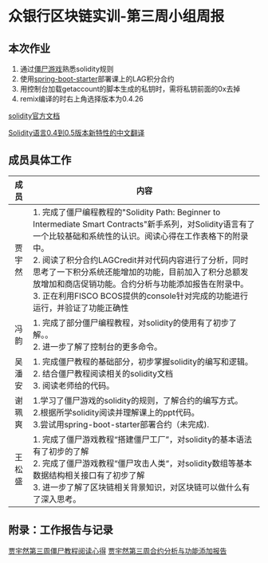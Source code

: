 # 众银行区块链实训-第三周小组周报
## 本次作业
1. 通过[僵尸游戏][1]熟悉solidity规则 
1. 使用[spring-boot-starter][2]部署课上的LAG积分合约
1. 用控制台加载getaccount的脚本生成的私钥时，需将私钥前面的0x去掉
1. remix编译的时右上角选择版本为0.4.26

[solidity官方文档](https://solidity.readthedocs.io/en/v0.5.9/)

[Solidity语言0.4到0.5版本新特性的中文翻译](https://zhuanlan.zhihu.com/p/54169418)

[1]: https://cryptozombies.io/en/lesson "jiangshi"
[2]: https://github.com/FISCO-BCOS/spring-boot-starter/blob/master/doc/README_CN.md "Spring Boot"

## 成员具体工作
成员|内容
:----:|---
贾宇然|1. 完成了僵尸编程教程的"Solidity Path: Beginner to Intermediate Smart Contracts"新手系列，对Solidity语言有了一个比较基础和系统性的认识。阅读心得在工作表格下的附录中。<br />2. 阅读了积分合约LAGCredit并对代码内容进行了分析，同时思考了一下积分系统还能增加的功能，目前加入了积分总额发放增加和商店促销功能。合约分析与功能添加报告在附录中。<br /> 3. 正在利用FISCO BCOS提供的console针对完成的功能进行运行，并验证了功能正确性
冯韵|1. 完成了部分僵尸编程教程，对solidity的使用有了初步了解。。<br />2. 进一步了解了控制台的更多命令。
吴潘安|1. 完成僵尸教程的基础部分，初步掌握solidity的编写和逻辑。<br />2. 结合僵尸教程阅读相关的solidity文档<br />3. 阅读老师给的代码。
谢珮爽|1.学习了僵尸游戏的solidity的规则，了解合约的编写方式。<br />2.根据所学solidity阅读并理解课上的ppt代码。<br />3.尝试用spring-boot-starter部署合约（未完成).                                                           
王松盛|1. 完成了僵尸游戏教程“搭建僵尸工厂”，对solidity的基本语法有了初步的了解<br />2. 完成了僵尸游戏教程“僵尸攻击人类“，对solidity数组等基本数据结构相关接口有了初步了解<br />3. 进一步了解了区块链相关背景知识，对区块链可以做什么有了深入思考。

## 附录：工作报告与记录
[贾宇然第三周僵尸教程阅读心得](https://github.com/bisco-fcos/webank/blob/master/day3/%E8%B4%BE%E5%AE%87%E7%84%B6/CryptoZombies-learning.md)
[贾宇然第三周合约分析与功能添加报告](https://github.com/bisco-fcos/webank/blob/master/day3/%E8%B4%BE%E5%AE%87%E7%84%B6/LAGContract.md)







